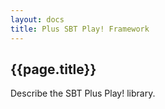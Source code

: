 ```yaml
---
layout: docs
title: Plus SBT Play! Framework
---
```


## {{page.title}}
Describe the SBT Plus Play! library.